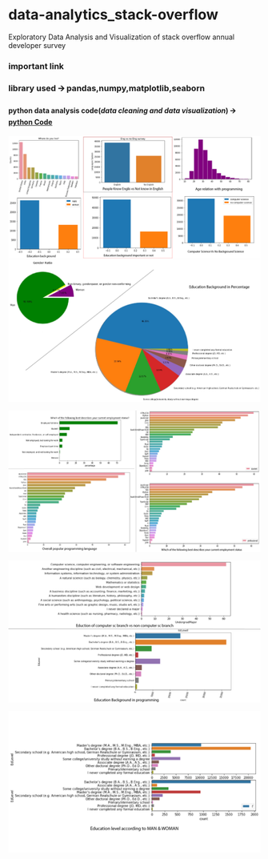 # data-analytics_stack-overflow
Exploratory Data Analysis and Visualization of stack overflow annual developer survey

### important link
### library used 🡪 **pandas**,**numpy**,**matplotlib**,**seaborn**

#### python data analysis code(*data cleaning and data visualization*) 🡪  [python Code](https://github.com/gourangasatapathyvit/data-analytics_stack-overflow/blob/main/stackoverflow.ipynb)

####


![alt text](https://github.com/gourangasatapathyvit/data-analytics_stack-overflow/blob/main/img/Artboard%202.jpg)
![alt text](https://github.com/gourangasatapathyvit/data-analytics_stack-overflow/blob/main/img/Artboard%203.jpg)

![alt text](https://github.com/gourangasatapathyvit/data-analytics_stack-overflow/blob/main/img/Artboard%204.jpg)

![alt text](https://github.com/gourangasatapathyvit/data-analytics_stack-overflow/blob/main/img/Artboard%206.jpg)


![alt text](https://github.com/gourangasatapathyvit/data-analytics_stack-overflow/blob/main/img/Artboard%208.jpg)
